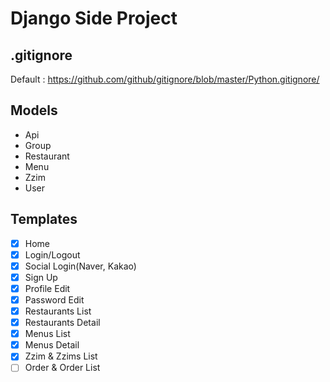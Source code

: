 # Django Side Project

## .gitignore

Default : https://github.com/github/gitignore/blob/master/Python.gitignore/

## Models

- Api
- Group
- Restaurant
- Menu
- Zzim
- User

## Templates

- [x] Home
- [x] Login/Logout
- [x] Social Login(Naver, Kakao)
- [x] Sign Up
- [x] Profile Edit
- [x] Password Edit
- [x] Restaurants List
- [x] Restaurants Detail
- [x] Menus List
- [x] Menus Detail
- [x] Zzim & Zzims List
- [ ] Order & Order List
